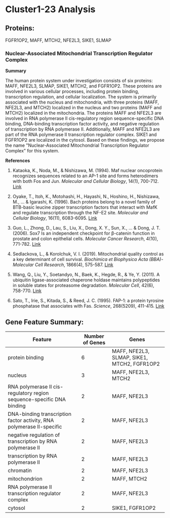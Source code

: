 # Cluster1-23 Analysis

## Proteins: 

FGFR1OP2, MAFF, MTCH2, NFE2L3, SIKE1, SLMAP

### Nuclear-Associated Mitochondrial Transcription Regulator Complex

**Summary**

The human protein system under investigation consists of six proteins: MAFF, NFE2L3, SLMAP, SIKE1, MTCH2, and FGFR1OP2. These proteins are involved in various cellular processes, including protein binding, transcription regulation, and cellular localization. The system is primarily associated with the nucleus and mitochondria, with three proteins (MAFF, NFE2L3, and MTCH2) localized in the nucleus and two proteins (MAFF and MTCH2) localized in the mitochondria. The proteins MAFF and NFE2L3 are involved in RNA polymerase II cis-regulatory region sequence-specific DNA binding, DNA-binding transcription factor activity, and negative regulation of transcription by RNA polymerase II. Additionally, MAFF and NFE2L3 are part of the RNA polymerase II transcription regulator complex. SIKE1 and FGFR1OP2 are localized in the cytosol. Based on these findings, we propose the name "Nuclear-Associated Mitochondrial Transcription Regulator Complex" for this system.

**References**

1. Kataoka, K., Noda, M., & Nishizawa, M. (1994). Maf nuclear oncoprotein recognizes sequences related to an AP-1 site and forms heterodimers with both Fos and Jun. *Molecular and Cellular Biology*, 14(1), 700-712. [Link](https://doi.org/10.1128/MCB.14.1.700)

2. Oyake, T., Itoh, K., Motohashi, H., Hayashi, N., Hoshino, H., Nishizawa, M., ... & Igarashi, K. (1996). Bach proteins belong to a novel family of BTB-basic leucine zipper transcription factors that interact with MafK and regulate transcription through the NF-E2 site. *Molecular and Cellular Biology*, 16(11), 6083-6095. [Link](https://doi.org/10.1128/MCB.16.11.6083)

3. Guo, L., Zhong, D., Lau, S., Liu, X., Dong, X. Y., Sun, X., ... & Dong, J. T. (2006). Sox7 Is an independent checkpoint for β-catenin function in prostate and colon epithelial cells. *Molecular Cancer Research*, 4(10), 771-782. [Link](https://doi.org/10.1158/1541-7786.MCR-06-0077)

4. Sedlackova, L., & Korolchuk, V. I. (2019). Mitochondrial quality control as a key determinant of cell survival. *Biochimica et Biophysica Acta (BBA)-Molecular Cell Research*, 1866(4), 575-587. [Link](https://doi.org/10.1016/j.bbamcr.2018.11.016)

5. Wang, Q., Liu, Y., Soetandyo, N., Baek, K., Hegde, R., & Ye, Y. (2011). A ubiquitin ligase-associated chaperone holdase maintains polypeptides in soluble states for proteasome degradation. *Molecular Cell*, 42(6), 758-770. [Link](https://doi.org/10.1016/j.molcel.2011.05.009)

6. Sato, T., Irie, S., Kitada, S., & Reed, J. C. (1995). FAP-1: a protein tyrosine phosphatase that associates with Fas. *Science*, 268(5209), 411-415. [Link](https://doi.org/10.1126/science.7716547)

## Gene Feature Summary: 

| Feature | Number of Genes | Genes |
| --- | --- | --- |
| protein binding | 6 | MAFF, NFE2L3, SLMAP, SIKE1, MTCH2, FGFR1OP2 |
| nucleus | 3 | MAFF, NFE2L3, MTCH2 |
| RNA polymerase II cis-regulatory region sequence-specific DNA binding | 2 | MAFF, NFE2L3 |
| DNA-binding transcription factor activity, RNA polymerase II-specific | 2 | MAFF, NFE2L3 |
| negative regulation of transcription by RNA polymerase II | 2 | MAFF, NFE2L3 |
|  transcription by RNA polymerase II | 2 | MAFF, NFE2L3 |
| chromatin | 2 | MAFF, NFE2L3 |
| mitochondrion | 2 | MAFF, MTCH2 |
| RNA polymerase II transcription regulator complex | 2 | MAFF, NFE2L3 |
| cytosol | 2 | SIKE1, FGFR1OP2 |

